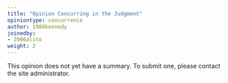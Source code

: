 ```yaml
---
title: "Opinion Concurring in the Judgment"
opiniontype: concurrence
author: 1988kennedy
joinedby:
- 2006alito
weight: 2
---
```

This opinion does not yet have a summary. To submit one, please contact the site administrator.